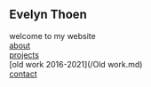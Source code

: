 ## Evelyn Thoen
welcome to my website\
[about](/About.md)\
[projects](Projects.md)\
[old work 2016-2021](/Old work.md)\
[contact](/Contact.md)
